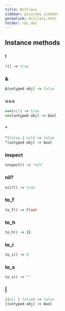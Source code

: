 ```yaml
---
title: NilClass
sidebar: picoruby_sidebar
permalink: NilClass.html
folder: rbs_doc
---
```

## Instance methods
### !

```ruby
!() -> true
```
### &

```ruby
&(untyped obj) -> false
```
### ===

```ruby
===(nil) -> true
===(untyped obj) -> bool
```
### ^

```ruby
^(false | nil) -> false
^(untyped obj) -> bool
```
### inspect

```ruby
inspect() -> "nil"
```
### nil?

```ruby
nil?() -> true
```
### to_f

```ruby
to_f() -> Float
```
### to_h

```ruby
to_h() -> {}
```
### to_i

```ruby
to_i() -> 0
```
### to_s

```ruby
to_s() -> ""
```
### |

```ruby
|(nil | false) -> false
|(untyped obj) -> bool
```
